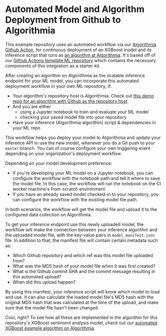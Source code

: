 # Automated Model and Algorithm Deployment from Github to Algorithmia

This example repository uses an automated workflow via our [Algorithmia Github Action](https://github.com/algorithmiaio/algorithmia-modeldeployment-action), for continuous deployment of an XGBoost model and its inference script that runs as [an algorithm at Algorithmia](https://algorithmia.com/algorithms/asli/xgboost_automated). It's based off of our [Github Actions template ML repository](https://github.com/algorithmiaio/githubactions-modeldeployment-template/) which contains the necessary components of this integration as a starter kit. 

After creating an algorithm on Algorithmia as the scalable inference endpoint for your ML model, you can incorporate this automated deployment workflow in your own ML repository, if:

- Your algorithm's repository host is Algorithmia. Check out [this demo repo for an algorithm with Github as the repository host](https://github.com/algorithmiaio/githubactions-modeldeployment-demo-githubalgo.git)
- And you are either 
  - using a Jupyter notebook to train and evaluate your ML model
  - checking your saved model file into your repository
- Have your inference (Algorithmia algorithm) script & dependencies in your ML repo

This workflow helps you deploy your model to Algorithmia and update your inference API to use the new model, whenever you do a Git push to your `master` branch. You can of course configure your own triggering event depending on your organization's deployment workflow.

Depending on your model development preference:
  - If you're developing your ML model on a Jupyter notebook, you can configure the workflow with the notebook path and tell it where to save the model file. In this case, the workflow will run the notebook on the CI worker machine's from-scratch environment. 
  - If you have an already saved model checked-in to your repository, you can configure the workflow with the existing model file path.
  
In both scenarios, the workflow will get the model file and upload it to the configured data collection on Algorithmia. 

To get your inference endpoint use this newly uploaded model, the workflow will make the connection between your inference algorithm and the uploaded model file, with the key-value pairs in  `model_manifest.json` file.
In addition to that, the manifest file will contain certain metadata such as:
- Which Github repository and which ref was this model file uploaded from?
- What was the MD5 hash of your model file when it was first created?
- What is the Github commit SHA and the commit message resulting in this automated upload?
- When did this upload happen?

By using this manifest, your inference script will know which model to load and use. It can also calculate the loaded model file's MD5 hash with the original MD5 hash that was calculated at the time of the upload, and make sure that the model file hasn't been changed.  

Cool, right? To see how all these are implemented in the algorithm for this repository's XGBoost sentiment analysis model, check out our [automated XGBoost example algorithm on Algorithmia](https://algorithmia.com/algorithms/asli/xgboost_automated).
